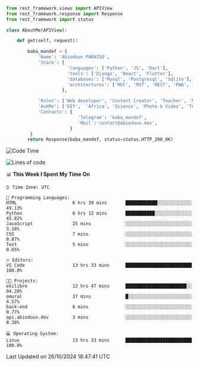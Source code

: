 ###
```python
from rest_framework.views import APIView
from rest_framework.response import Response
from rest_framework import status

class AboutMe(APIView):

    def get(self, request):

        baba_mandef = {
            'Name': 'Abiodoun PARAISO',
            'Stack': {
                       'languages': ['Python', 'JS', 'Dart'],
                       'tools': ['Django', 'React', 'Flutter'],
                       'databases': ['Mysql', 'Postgresql', 'Sqlite'],
                       'architectures': ['MVC', 'MVT', 'REST', 'PWA', 'SPA', 'MicroServices']
                     },

            'Roles': ['Web developer', 'Content Creator', 'Teacher', 'Mentor'],
            'AskMe': ['DIY',  'Africa', 'Science', 'Photo & Video', 'Tech'],
            'Contacts': {
                           'Telegram': 'baba_mandef',
                           'Mail':'contact@abiodoun.dev',
                        }
         }
        return Response(baba_mandef, status=status.HTTP_200_OK)

```                    

<!--START_SECTION:waka-->
![Code Time](http://img.shields.io/badge/Code%20Time-1%2C182%20hrs%2027%20mins-blue)

![Lines of code](https://img.shields.io/badge/From%20Hello%20World%20I%27ve%20Written-420%20Thousand%20lines%20of%20code-blue)

📊 **This Week I Spent My Time On** 

```text
⌚︎ Time Zone: UTC

💬 Programming Languages: 
HTML                     6 hrs 39 mins       ████████████░░░░░░░░░░░░░   49.13% 
Python                   6 hrs 12 mins       ███████████░░░░░░░░░░░░░░   45.82% 
JavaScript               25 mins             ░░░░░░░░░░░░░░░░░░░░░░░░░   3.18% 
CSS                      7 mins              ░░░░░░░░░░░░░░░░░░░░░░░░░   0.87% 
Text                     5 mins              ░░░░░░░░░░░░░░░░░░░░░░░░░   0.65%

🔥 Editors: 
VS Code                  13 hrs 33 mins      █████████████████████████   100.0%

🐱‍💻 Projects: 
ekilibre                 12 hrs 47 mins      ███████████████████████░░   94.28% 
omural                   37 mins             █░░░░░░░░░░░░░░░░░░░░░░░░   4.57% 
back-end                 6 mins              ░░░░░░░░░░░░░░░░░░░░░░░░░   0.77% 
api.abiodoun.dev         3 mins              ░░░░░░░░░░░░░░░░░░░░░░░░░   0.38%

💻 Operating System: 
Linux                    13 hrs 33 mins      █████████████████████████   100.0%

```


 Last Updated on 26/10/2024 18:47:41 UTC
<!--END_SECTION:waka-->
